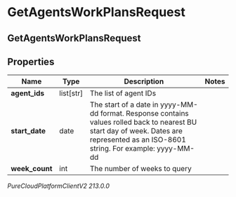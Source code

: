 # GetAgentsWorkPlansRequest

## GetAgentsWorkPlansRequest

## Properties

|Name | Type | Description | Notes|
|------------ | ------------- | ------------- | -------------|
| **agent_ids** | list[str] | The list of agent IDs | |
| **start_date** | date | The start of a date in yyyy-MM-dd format. Response contains values rolled back to nearest BU start day of week. Dates are represented as an ISO-8601 string. For example: yyyy-MM-dd | |
| **week_count** | int | The number of weeks to query | |



_PureCloudPlatformClientV2 213.0.0_
